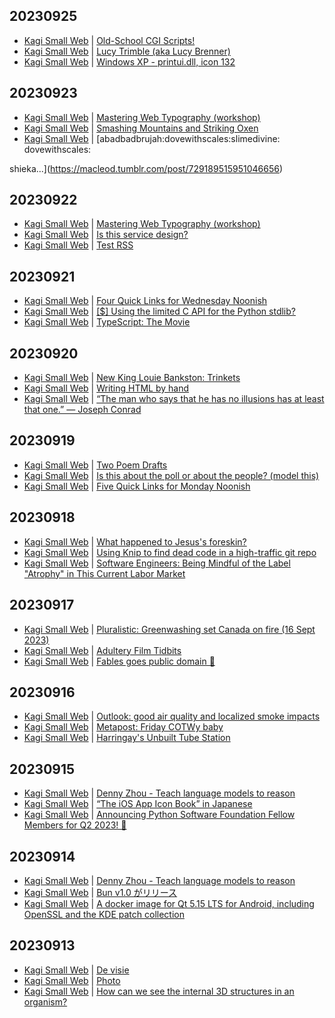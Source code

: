 ## 20230925
- [Kagi Small Web](https://kagi.com/smallweb) | [Old-School CGI Scripts!](https://blog.steve.fi/old_school_cgi_scripts_.html)
- [Kagi Small Web](https://kagi.com/smallweb) | [Lucy Trimble (aka Lucy Brenner)](https://thrillingdetective.com/2023/09/24/lucy-trimble/)
- [Kagi Small Web](https://kagi.com/smallweb) | [Windows XP - printui.dll, icon 132](https://56k-modem.online/post/729365663469207552)

## 20230923
- [Kagi Small Web](https://kagi.com/smallweb) | [Mastering Web Typography (workshop)](https://elliotjaystocks.com/speaking/#ilt-workshop)
- [Kagi Small Web](https://kagi.com/smallweb) | [Smashing Mountains and Striking Oxen](https://samim.io/p/2023-09-22-smashing-mountains-and-striking-oxen)
- [Kagi Small Web](https://kagi.com/smallweb) | [abadbadbrujah:dovewithscales:slimedivine:
dovewithscales:

shieka...](https://macleod.tumblr.com/post/729189515951046656)

## 20230922
- [Kagi Small Web](https://kagi.com/smallweb) | [Mastering Web Typography (workshop)](https://elliotjaystocks.com/speaking/#ilt-workshop)
- [Kagi Small Web](https://kagi.com/smallweb) | [Is this service design?](https://cathydutton.co.uk/posts/is-this-service-design/)
- [Kagi Small Web](https://kagi.com/smallweb) | [Test RSS](https://www.sahilparikh.com/posts/2023/testrss/)

## 20230921
- [Kagi Small Web](https://kagi.com/smallweb) | [Four Quick Links for Wednesday Noonish](https://kottke.org/quick-links)
- [Kagi Small Web](https://kagi.com/smallweb) | [[$] Using the limited C API for the Python stdlib?](https://lwn.net/Articles/944764/)
- [Kagi Small Web](https://kagi.com/smallweb) | [TypeScript: The Movie](https://johnnyreilly.com/typescript-documentary)

## 20230920
- [Kagi Small Web](https://kagi.com/smallweb) | [New King Louie Bankston: Trinkets](https://gloriousnoise.com/2023/new-king-louie-bankston-trinkets)
- [Kagi Small Web](https://kagi.com/smallweb) | [Writing HTML by hand](https://simblob.blogspot.com/2023/09/writing-html-by-hand.html)
- [Kagi Small Web](https://kagi.com/smallweb) | [&ldquo;The man who says that he has no illusions has at least that one.&rdquo; ― Joseph Conrad](https://putah-creek.tumblr.com/post/728913521493098496)

## 20230919
- [Kagi Small Web](https://kagi.com/smallweb) | [Two Poem Drafts](https://branemrys.blogspot.com/2023/09/two-poem-drafts.html)
- [Kagi Small Web](https://kagi.com/smallweb) | [Is this about the poll or about the people? (model this)](https://marginalrevolution.com/marginalrevolution/2023/09/is-this-about-the-poll-or-about-the-people-model-this.html)
- [Kagi Small Web](https://kagi.com/smallweb) | [Five Quick Links for Monday Noonish](https://kottke.org/quick-links)

## 20230918
- [Kagi Small Web](https://kagi.com/smallweb) | [What happened to Jesus's foreskin?](https://taylor.town/holy-prepuce)
- [Kagi Small Web](https://kagi.com/smallweb) | [Using Knip to find dead code in a high-traffic git repo](https://madelinemiller.dev/blog/knip-dead-code/)
- [Kagi Small Web](https://kagi.com/smallweb) | [Software Engineers:  Being Mindful of the Label "Atrophy" in This Current Labor Market](https://markcunningham91.blogspot.com/2023/09/software-engineers-being-mindful-of.html)

## 20230917
- [Kagi Small Web](https://kagi.com/smallweb) | [Pluralistic: Greenwashing set Canada on fire (16 Sept 2023)](https://pluralistic.net/2023/09/16/murder-offsets/)
- [Kagi Small Web](https://kagi.com/smallweb) | [Adultery Film Tidbits](http://anthonybalducci.blogspot.com/2023/09/adultery-film-tidbits.html)
- [Kagi Small Web](https://kagi.com/smallweb) | [Fables goes public domain 👀](https://tracydurnell.com/2023/09/16/fables-goes-public-domain-%f0%9f%91%80/)

## 20230916
- [Kagi Small Web](https://kagi.com/smallweb) | [Outlook: good air quality and localized smoke impacts](https://wasmoke.blogspot.com/2023/09/outlook-good-air-quality-and-localized.html)
- [Kagi Small Web](https://kagi.com/smallweb) | [Metapost: Friday COTWy baby](https://joshreads.com/2023/09/metapost-friday-cotwy-baby/)
- [Kagi Small Web](https://kagi.com/smallweb) | [Harringay's Unbuilt Tube Station](https://www.youtube.com/watch?v=84eXb1IpjjU)

## 20230915
- [Kagi Small Web](https://kagi.com/smallweb) | [Denny Zhou - Teach language models to reason](https://mlfoundations.org/talk/denny/)
- [Kagi Small Web](https://kagi.com/smallweb) | [“The iOS App Icon Book” in Japanese](https://blog.jim-nielsen.com/2023/japanese-ios-app-icon-book/)
- [Kagi Small Web](https://kagi.com/smallweb) | [Announcing Python Software Foundation Fellow Members for Q2 2023! 🎉](https://pyfound.blogspot.com/2023/09/announcing-python-software-foundation.html)

## 20230914
- [Kagi Small Web](https://kagi.com/smallweb) | [Denny Zhou - Teach language models to reason](https://mlfoundations.org/talk/denny/)
- [Kagi Small Web](https://kagi.com/smallweb) | [Bun v1.0 がリリース](https://takagi.blog/bun-v1/)
- [Kagi Small Web](https://kagi.com/smallweb) | [A docker image for Qt 5.15 LTS for Android, including OpenSSL and the KDE patch collection](https://raymii.org/s/blog/Qt_5.15_LTS_Docker_Image_for_Android_with_OpenSSL.html)

## 20230913
- [Kagi Small Web](https://kagi.com/smallweb) | [De visie](http://vasilis.nl/voto/de-visie/230912185238/)
- [Kagi Small Web](https://kagi.com/smallweb) | [Photo](https://macleod.tumblr.com/post/728287262017814528)
- [Kagi Small Web](https://kagi.com/smallweb) | [How can we see the internal 3D structures in an organism?](https://www.youtube.com/watch?v=Qf5Yd21ML9s)

